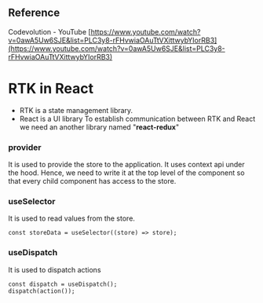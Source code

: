 ## Reference
Codevolution - YouTube
[https://www.youtube.com/watch?v=0awA5Uw6SJE&list=PLC3y8-rFHvwiaOAuTtVXittwybYIorRB3](https://www.youtube.com/watch?v=0awA5Uw6SJE&list=PLC3y8-rFHvwiaOAuTtVXittwybYIorRB3)
# RTK in React
 - RTK is a state management library.
 - React is a UI library
To establish communication between RTK and React we need an another library named "**react-redux**"
### provider
It is used to provide the store to the application. It uses context api under the hood. Hence, we need to write it at the top level of the component so that every child component has access to the store.
### useSelector
It is used to read values from the store.

    const storeData = useSelector((store) => store);
### useDispatch
It is used to dispatch actions

    const dispatch = useDispatch();
    dispatch(action());
